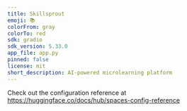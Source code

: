 ```yaml
---
title: Skillsprout
emoji: 📚
colorFrom: gray
colorTo: red
sdk: gradio
sdk_version: 5.33.0
app_file: app.py
pinned: false
license: mit
short_description: AI-powered microlearning platform
---
```


Check out the configuration reference at https://huggingface.co/docs/hub/spaces-config-reference
